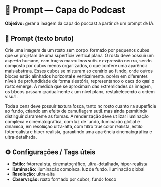 # 🎨 Prompt — Capa do Podcast

**Objetivo:** gerar a imagem da capa do podcast a partir de um prompt de IA.



## 📌 Prompt (texto bruto)
Crie uma imagem de um rosto sem corpo, formado por pequenos cubos que se projetam de uma superfície vertical plana. O rosto deve possuir um aspecto humano, com traços masculinos sutis e expressão neutra, sendo composto por cubos menos organizados, o que confere uma aparência mais abstrata. Esses cubos se misturam ao cenário ao fundo, onde outros blocos estão alinhados horizontal e verticalmente, porém em diferentes níveis de profundidade de forma aleatória, representando o caos do qual o rosto emerge. À medida que se aproximam das extremidades da imagem, os blocos passam gradualmente a um nível plano, restabelecendo a ordem visual.

Toda a cena deve possuir textura fosca, tanto no rosto quanto na superfície ao fundo, criando um efeito de camuflagem sutil, mas ainda permitindo distinguir claramente as formas. A renderização deve utilizar iluminação complexa e cinematográfica, com luz de fundo, iluminação global e dinâmica, em resolução ultra-alta, com filtro true color realista, estilo fotorrealista e hiper-realista, garantindo uma aparência cinematográfica e ultra-detalhada.



## ⚙️ Configurações / Tags úteis
- **Estilo:** fotorrealista, cinematográfico, ultra-detalhado, hiper-realista  
- **Iluminação:** iluminação complexa, luz de fundo, iluminação global  
- **Resolução:** ultra-alta  
- **Observação:** rosto formado por cubos, fundo fosco
